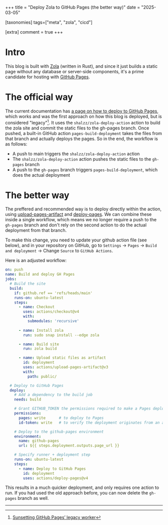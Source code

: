 +++
title = "Deploy Zola to GitHub Pages (the better way)"
date = "2025-03-05"

[taxonomies]
tags=["meta", "zola", "cicd"]

[extra]
comment = true
+++

# Intro
This blog is built with [Zola](https://www.getzola.org/) (written in Rust), and since it just builds a static page without any database or server-side components, it's a prime candidate for hosting with [GitHub Pages](https://pages.github.com/).

# The official way
The current documentation has [a page on how to deploy to GitHub Pages](https://www.getzola.org/documentation/deployment/github-pages/), which works and was the first approach on how this blog is deployed, but is considered "legacy"[^1].
It uses the `shalzz/zola-deploy-action` action to build the zola site and commit the static files to the gh-pages branch. Once pushed, a built-in GitHub action `pages-build-deployment` takes the files from that branch and actually deploys the pages.
So in the end, the workflow is as follows:

- A push to main triggers the `shalzz/zola-deploy-action` action
- The `shalzz/zola-deploy-action` action pushes the static files to the `gh-pages` branch
- A push to the `gh-pages` branch triggers `pages-build-deployment`, which does the actual deployment

# The better way
The preffered and recommended way is to deploy directly within the action, using [upload-pages-artifact](https://github.com/actions/upload-pages-artifact) and [deploy-pages](https://github.com/actions/deploy-pages).
We can combine these inside a single workflow, which means we no longer require a push to the `gh-pages` branch and don't rely on the second action to do the actual deployment from that branch.

To make this change, you need to update your github action file (see below), and in your repository on GitHub, go to `Settings` -> `Pages` -> `Build and deployment` -> Change `Source` to `GitHub Actions`. 

Here is an adjusted workflow:

```yaml
on: push
name: Build and deploy GH Pages
jobs:
  # Build the site
  build:
    if: github.ref == 'refs/heads/main'
    runs-on: ubuntu-latest
    steps:
      - name: Checkout
        uses: actions/checkout@v4
        with:
          submodules: 'recursive'
      
      - name: Install zola
        run: sudo snap install --edge zola

      - name: Build site
        run: zola build

      - name: Upload static files as artifact
        id: deployment
        uses: actions/upload-pages-artifact@v3
        with:
          path: public/

  # Deploy to GitHub Pages
  deploy:
    # Add a dependency to the build job
    needs: build

    # Grant GITHUB_TOKEN the permissions required to make a Pages deployment
    permissions:
      pages: write      # to deploy to Pages
      id-token: write   # to verify the deployment originates from an appropriate source

    # Deploy to the github-pages environment
    environment:
      name: github-pages
      url: ${{ steps.deployment.outputs.page_url }}

    # Specify runner + deployment step
    runs-on: ubuntu-latest
    steps:
      - name: Deploy to GitHub Pages
        id: deployment
        uses: actions/deploy-pages@v4
```

This results in a much quicker deployment, and only requires one action to run. If you had used the old approach before, you can now delete the `gh-pages` branch as well.

---
[^1]: [Sunsetting GitHub Pages’ legacy worker](https://github.blog/changelog/2024-07-08-pages-legacy-worker-sunset/)